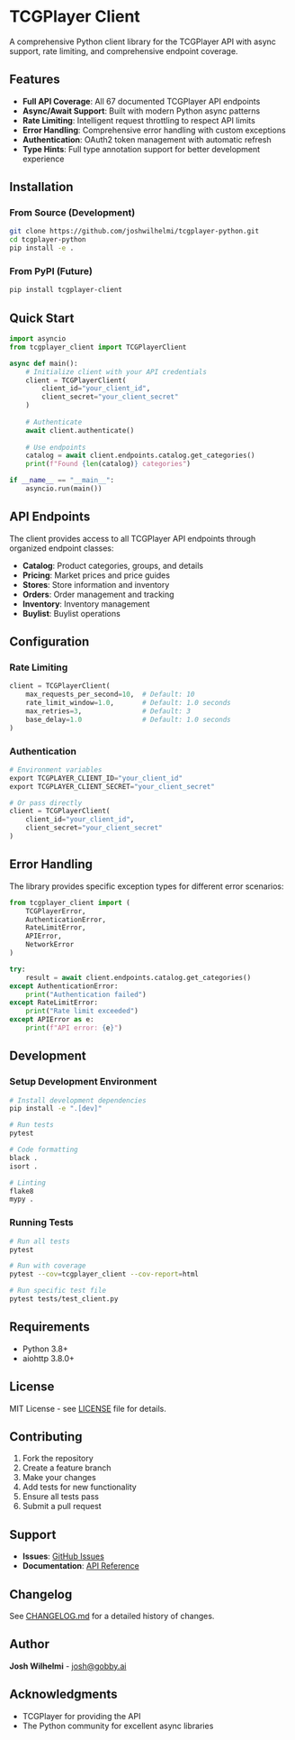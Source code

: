 # TCGPlayer Client

A comprehensive Python client library for the TCGPlayer API with async support, rate limiting, and comprehensive endpoint coverage.

## Features

- **Full API Coverage**: All 67 documented TCGPlayer API endpoints
- **Async/Await Support**: Built with modern Python async patterns
- **Rate Limiting**: Intelligent request throttling to respect API limits
- **Error Handling**: Comprehensive error handling with custom exceptions
- **Authentication**: OAuth2 token management with automatic refresh
- **Type Hints**: Full type annotation support for better development experience

## Installation

### From Source (Development)

```bash
git clone https://github.com/joshwilhelmi/tcgplayer-python.git
cd tcgplayer-python
pip install -e .
```

### From PyPI (Future)

```bash
pip install tcgplayer-client
```

## Quick Start

```python
import asyncio
from tcgplayer_client import TCGPlayerClient

async def main():
    # Initialize client with your API credentials
    client = TCGPlayerClient(
        client_id="your_client_id",
        client_secret="your_client_secret"
    )
    
    # Authenticate
    await client.authenticate()
    
    # Use endpoints
    catalog = await client.endpoints.catalog.get_categories()
    print(f"Found {len(catalog)} categories")

if __name__ == "__main__":
    asyncio.run(main())
```

## API Endpoints

The client provides access to all TCGPlayer API endpoints through organized endpoint classes:

- **Catalog**: Product categories, groups, and details
- **Pricing**: Market prices and price guides
- **Stores**: Store information and inventory
- **Orders**: Order management and tracking
- **Inventory**: Inventory management
- **Buylist**: Buylist operations

## Configuration

### Rate Limiting

```python
client = TCGPlayerClient(
    max_requests_per_second=10,  # Default: 10
    rate_limit_window=1.0,       # Default: 1.0 seconds
    max_retries=3,               # Default: 3
    base_delay=1.0               # Default: 1.0 seconds
)
```

### Authentication

```python
# Environment variables
export TCGPLAYER_CLIENT_ID="your_client_id"
export TCGPLAYER_CLIENT_SECRET="your_client_secret"

# Or pass directly
client = TCGPlayerClient(
    client_id="your_client_id",
    client_secret="your_client_secret"
)
```

## Error Handling

The library provides specific exception types for different error scenarios:

```python
from tcgplayer_client import (
    TCGPlayerError,
    AuthenticationError,
    RateLimitError,
    APIError,
    NetworkError
)

try:
    result = await client.endpoints.catalog.get_categories()
except AuthenticationError:
    print("Authentication failed")
except RateLimitError:
    print("Rate limit exceeded")
except APIError as e:
    print(f"API error: {e}")
```

## Development

### Setup Development Environment

```bash
# Install development dependencies
pip install -e ".[dev]"

# Run tests
pytest

# Code formatting
black .
isort .

# Linting
flake8
mypy .
```

### Running Tests

```bash
# Run all tests
pytest

# Run with coverage
pytest --cov=tcgplayer_client --cov-report=html

# Run specific test file
pytest tests/test_client.py
```

## Requirements

- Python 3.8+
- aiohttp 3.8.0+

## License

MIT License - see [LICENSE](LICENSE) file for details.

## Contributing

1. Fork the repository
2. Create a feature branch
3. Make your changes
4. Add tests for new functionality
5. Ensure all tests pass
6. Submit a pull request

## Support

- **Issues**: [GitHub Issues](https://github.com/joshwilhelmi/tcgplayer-python/issues)
- **Documentation**: [API Reference](https://github.com/joshwilhelmi/tcgplayer-python#readme)

## Changelog

See [CHANGELOG.md](CHANGELOG.md) for a detailed history of changes.

## Author

**Josh Wilhelmi** - [josh@gobby.ai](mailto:josh@gobby.ai)

## Acknowledgments

- TCGPlayer for providing the API
- The Python community for excellent async libraries
